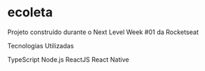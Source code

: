 # ecoleta
Projeto construído durante o Next Level Week #01 da Rocketseat

Tecnologias Utilizadas

TypeScript
Node.js
ReactJS
React Native


